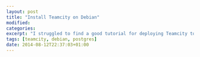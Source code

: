 ```yaml
---
layout: post
title: "Install Teamcity on Debian"
modified:
categories: 
excerpt: "I struggled to find a good tutorial for deploying Teamcity to tomcat on debian, Hopefully this helps someone"
tags: [teamcity, debian, postgres]
date: 2014-08-12T22:37:03+01:00
---
```



